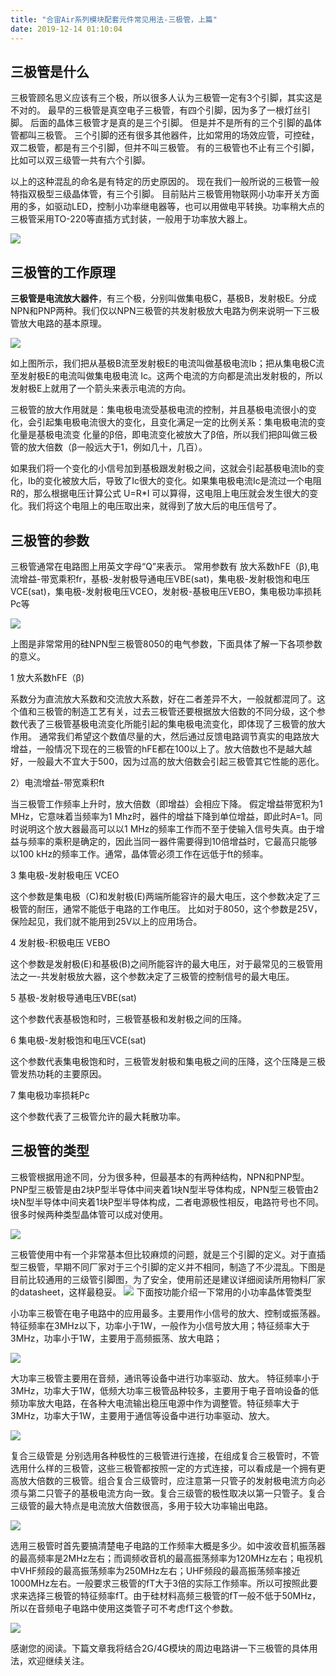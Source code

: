 ```yaml
---
title: "合宙Air系列模块配套元件常见用法-三极管，上篇"
date: 2019-12-14 01:10:04
---
```


## 三极管是什么

三极管顾名思义应该有三个极，所以很多人认为三极管一定有3个引脚，其实这是不对的。 最早的三极管是真空电子三极管，有四个引脚，因为多了一根灯丝引脚。 后面的晶体三极管才是真的是三个引脚。 但是并不是所有的三个引脚的晶体管都叫三极管。 三个引脚的还有很多其他器件，比如常用的场效应管，可控硅，双二极管，都是有三个引脚，但并不叫三极管。 有的三极管也不止有三个引脚，比如可以双三级管一共有六个引脚。

以上的这种混乱的命名是有特定的历史原因的。 现在我们一般所说的三极管一般特指双极型三级晶体管，有三个引脚。 目前贴片三极管用物联网小功率开关方面用的多，如驱动LED，控制小功率继电器等，也可以用做电平转换。功率稍大点的三极管采用TO-220等直插方式封装，一般用于功率放大器上。

![](http://doc.openluat.com/api/static/editormd/php/../uploads/5_39737.jpg)

## 三极管的工作原理

**三极管是电流放大器件**，有三个极，分别叫做集电极C，基极B，发射极E。分成NPN和PNP两种。我们仅以NPN三极管的共发射极放大电路为例来说明一下三极管放大电路的基本原理。 

![](http://doc.openluat.com/api/static/editormd/php/../uploads/5_15373.jpg)

如上图所示，我们把从基极B流至发射极E的电流叫做基极电流Ib；把从集电极C流至发射极E的电流叫做集电极电流 Ic。这两个电流的方向都是流出发射极的，所以发射极E上就用了一个箭头来表示电流的方向。

三极管的放大作用就是：集电极电流受基极电流的控制，并且基极电流很小的变化，会引起集电极电流很大的变化，且变化满足一定的比例关系：集电极电流的变化量是基极电流变 化量的β倍，即电流变化被放大了β倍，所以我们把β叫做三极管的放大倍数（β一般远大于1，例如几十，几百）。

如果我们将一个变化的小信号加到基极跟发射极之间，这就会引起基极电流Ib的变化，Ib的变化被放大后，导致了Ic很大的变化。如果集电极电流Ic是流过一个电阻R的，那么根据电压计算公式 U=R*I 可以算得，这电阻上电压就会发生很大的变化。我们将这个电阻上的电压取出来，就得到了放大后的电压信号了。  

## 三极管的参数

三极管通常在电路图上用英文字母“Q”来表示。 常用参数有 放大系数hFE（β),电流增益-带宽乘积fr，基极-发射极导通电压VBE(sat)，集电极-发射极饱和电压VCE(sat)，集电极-发射极电压VCEO，发射极-基极电压VEBO，集电极功率损耗Pc等

![](http://doc.openluat.com/api/static/editormd/php/../uploads/5_71711.jpg)

上图是非常常用的硅NPN型三极管8050的电气参数，下面具体了解一下各项参数的意义。


1 放大系数hFE（β)

系数分为直流放大系数和交流放大系数，好在二者差异不大，一般就都混同了。这个值和三极管的制造工艺有关，过去三极管还要根据放大倍数的不同分级，这个参数代表了三极管基极电流变化所能引起的集电极电流变化，即体现了三极管的放大作用。 通常我们希望这个数值尽量的大，然后通过反馈电路调节真实的电路放大增益，一般情况下现在的三极管的hFE都在100以上了。放大倍数也不是越大越好，一般最大不宜大于500，因为过高的放大倍数会引起三极管其它性能的恶化。

2）电流增益-带宽乘积ft

当三极管工作频率上升时，放大倍数（即增益）会相应下降。 假定增益带宽积为1 MHz，它意味着当频率为1 Mhz时，器件的增益下降到单位增益，即此时A=1。同时说明这个放大器最高可以以1 MHz的频率工作而不至于使输入信号失真。由于增益与频率的乘积是确定的，因此当同一器件需要得到10倍增益时，它最高只能够以100 kHz的频率工作。通常，晶体管必须工作在远低于ft的频率。

3 集电极-发射极电压 VCEO

这个参数是集电极（C)和发射极(E)两端所能容许的最大电压，这个参数决定了三极管的耐压，通常不能低于电路的工作电压。 比如对于8050，这个参数是25V，保险起见，我们就不能用到25V以上的应用场合。

4 发射极-积极电压 VEBO

这个参数是发射极(E)和基极(B)之间所能容许的最大电压，对于最常见的三极管用法之一-共发射极放大器，这个参数决定了三极管的控制信号的最大电压。

5 基极-发射极导通电压VBE(sat)

这个参数代表基极饱和时，三极管基极和发射极之间的压降。

6 集电极-发射极饱和电压VCE(sat)

这个参数代表集电极饱和时，三极管发射极和集电极之间的压降，这个压降是三极管发热功耗的主要原因。

7 集电极功率损耗Pc

这个参数代表了三极管允许的最大耗散功率。


## 三极管的类型

三极管根据用途不同，分为很多种，但最基本的有两种结构，NPN和PNP型。PNP型三极管是由2块P型半导体中间夹着1块N型半导体构成，NPN型三极管由2块N型半导体中间夹着1块P型半导体构成，二者电源极性相反，电路符号也不同。很多时候两种类型晶体管可以成对使用。

![](http://doc.openluat.com/api/static/editormd/php/../uploads/5_96191.jpg)

三极管使用中有一个非常基本但比较麻烦的问题，就是三个引脚的定义。对于直插型三极管，早期不同厂家对于三个引脚的定义并不相同，制造了不少混乱。下图是目前比较通用的三级管引脚图，为了安全，使用前还是建议详细阅读所用物料厂家的datasheet，这样最稳妥。 
![](http://doc.openluat.com/api/static/editormd/php/../uploads/5_22090.jpg)
下面按功能介绍一下常用的小功率晶体管类型

小功率三极管在电子电路中的应用最多。主要用作小信号的放大、控制或振荡器。 特征频率在3MHz以下，功率小于1W，一般作为小信号放大用；特征频率大于3MHz，功率小于1W，主要用于高频振荡、放大电路；

![](http://doc.openluat.com/api/static/editormd/php/../uploads/5_12556.jpg)

大功率三极管主要用在音频，通讯等设备中进行功率驱动、放大。 特征频率小于3MHz，功率大于1W，低频大功率三极管品种较多，主要用于电子音响设备的低频功率放大电路，在各种大电流输出稳压电源中作为调整管。特征频率大于3MHz，功率大于1W，主要用于通信等设备中进行功率驱动、放大。

![](http://doc.openluat.com/api/static/editormd/php/../uploads/5_27452.jpg)

复合三级管是 分别选用各种极性的三极管进行连接，在组成复合三极管时，不管选用什么样的三极管，这些三极管都按照一定的方式连接，可以看成是一个拥有更高放大倍数的三极管。组合复合三级管时，应注意第一只管子的发射极电流方向必须与第二只管子的基极电流方向一致。复合三级管的极性取决以第一只管子。复合三级管的最大特点是电流放大倍数很高，多用于较大功率输出电路。

![](http://doc.openluat.com/api/static/editormd/php/../uploads/5_29864.jpg)

选用三极管时首先要搞清楚电子电路的工作频率大概是多少。如中波收音机振荡器的最高频率是2MHz左右；而调频收音机的最高振荡频率为120MHz左右；电视机中VHF频段的最高振荡频率为250MHz左右；UHF频段的最高振荡频率接近1000MHz左右。一般要求三极管的fT大于3倍的实际工作频率。所以可按照此要求来选择三极管的特征频率fT。由于硅材料高频三极管的fT一般不低于50MHz，所以在音频电子电路中使用这类管子可不考虑fT这个参数。

![](http://doc.openluat.com/api/static/editormd/php/../uploads/5_49509.jpg)

感谢您的阅读。下篇文章我将结合2G/4G模块的周边电路讲一下三极管的具体用法，欢迎继续关注。